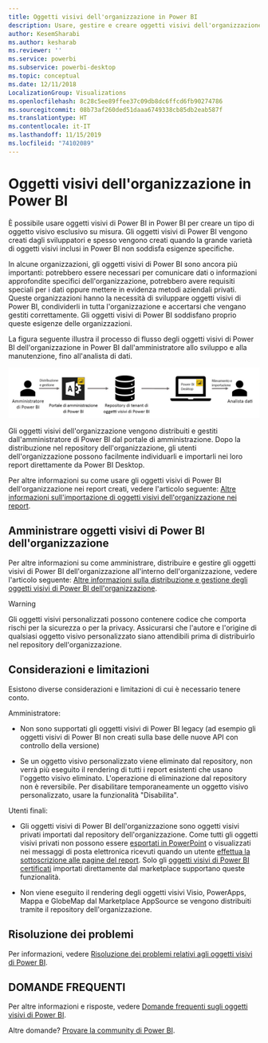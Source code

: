 ```yaml
---
title: Oggetti visivi dell'organizzazione in Power BI
description: Usare, gestire e creare oggetti visivi dell'organizzazione in Power BI
author: KesemSharabi
ms.author: kesharab
ms.reviewer: ''
ms.service: powerbi
ms.subservice: powerbi-desktop
ms.topic: conceptual
ms.date: 12/11/2018
LocalizationGroup: Visualizations
ms.openlocfilehash: 8c28c5ee89ffee37c09db8dc6ffcd6fb90274786
ms.sourcegitcommit: 08b73af260ded51daaa6749338cb85db2eab587f
ms.translationtype: HT
ms.contentlocale: it-IT
ms.lasthandoff: 11/15/2019
ms.locfileid: "74102089"
---
```

# <a name="organizational-visuals-in-power-bi"></a>Oggetti visivi dell'organizzazione in Power BI

È possibile usare oggetti visivi di Power BI in Power BI per creare un tipo di oggetto visivo esclusivo su misura. Gli oggetti visivi di Power BI vengono creati dagli sviluppatori e spesso vengono creati quando la grande varietà di oggetti visivi inclusi in Power BI non soddisfa esigenze specifiche.

In alcune organizzazioni, gli oggetti visivi di Power BI sono ancora più importanti: potrebbero essere necessari per comunicare dati o informazioni approfondite specifici dell'organizzazione, potrebbero avere requisiti speciali per i dati oppure mettere in evidenza metodi aziendali privati. Queste organizzazioni hanno la necessità di sviluppare oggetti visivi di Power BI, condividerli in tutta l'organizzazione e accertarsi che vengano gestiti correttamente. Gli oggetti visivi di Power BI soddisfano proprio queste esigenze delle organizzazioni.

La figura seguente illustra il processo di flusso degli oggetti visivi di Power BI dell'organizzazione in Power BI dall'amministratore allo sviluppo e alla manutenzione, fino all'analista di dati.

![Immagine di oggetto visivo personalizzato](media/power-bi-custom-visuals-organizational/custom-visual-org-01.jpg)

Gli oggetti visivi dell'organizzazione vengono distribuiti e gestiti dall'amministratore di Power BI dal portale di amministrazione. Dopo la distribuzione nel repository dell'organizzazione, gli utenti dell'organizzazione possono facilmente individuarli e importarli nei loro report direttamente da Power BI Desktop.

Per altre informazioni su come usare gli oggetti visivi di Power BI dell'organizzazione nei report creati, vedere l'articolo seguente: [Altre informazioni sull'importazione di oggetti visivi dell'organizzazione nei report](power-bi-custom-visuals.md).

## <a name="administer-organizational-power-bi-visuals"></a>Amministrare oggetti visivi di Power BI dell'organizzazione

Per altre informazioni su come amministrare, distribuire e gestire gli oggetti visivi di Power BI dell'organizzazione all'interno dell'organizzazione, vedere l'articolo seguente: [Altre informazioni sulla distribuzione e gestione degli oggetti visivi di Power BI dell'organizzazione](https://go.microsoft.com/fwlink/?linkid=866790).

> [!WARNING]
> Gli oggetti visivi personalizzati possono contenere codice che comporta rischi per la sicurezza o per la privacy. Assicurarsi che l'autore e l'origine di qualsiasi oggetto visivo personalizzato siano attendibili prima di distribuirlo nel repository dell'organizzazione.

## <a name="considerations-and-limitations"></a>Considerazioni e limitazioni

Esistono diverse considerazioni e limitazioni di cui è necessario tenere conto.

Amministratore:

* Non sono supportati gli oggetti visivi di Power BI legacy (ad esempio gli oggetti visivi di Power BI non creati sulla base delle nuove API con controllo della versione)

* Se un oggetto visivo personalizzato viene eliminato dal repository, non verrà più eseguito il rendering di tutti i report esistenti che usano l'oggetto visivo eliminato. L'operazione di eliminazione dal repository non è reversibile. Per disabilitare temporaneamente un oggetto visivo personalizzato, usare la funzionalità "Disabilita".

Utenti finali:

* Gli oggetti visivi di Power BI dell'organizzazione sono oggetti visivi privati importati dal repository dell'organizzazione. Come tutti gli oggetti visivi privati non possono essere [esportati in PowerPoint](https://docs.microsoft.com/power-bi/consumer/end-user-powerpoint) o visualizzati nei messaggi di posta elettronica ricevuti quando un utente [effettua la sottoscrizione alle pagine del report](https://docs.microsoft.com/power-bi/consumer/end-user-subscribe). Solo gli [oggetti visivi di Power BI certificati](https://docs.microsoft.com/power-bi/power-bi-custom-visuals-certified) importati direttamente dal marketplace supportano queste funzionalità.

* Non viene eseguito il rendering degli oggetti visivi Visio, PowerApps, Mappa e GlobeMap dal Marketplace AppSource se vengono distribuiti tramite il repository dell'organizzazione.

## <a name="troubleshoot"></a>Risoluzione dei problemi

Per informazioni, vedere [Risoluzione dei problemi relativi agli oggetti visivi di Power BI](power-bi-custom-visuals-troubleshoot.md).

## <a name="faq"></a>DOMANDE FREQUENTI

Per altre informazioni e risposte, vedere [Domande frequenti sugli oggetti visivi di Power BI](power-bi-custom-visuals-faq.md#organizational-visuals).

Altre domande? [Provare la community di Power BI](https://community.powerbi.com/).

